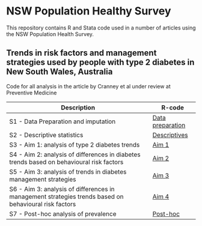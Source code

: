 # NSW Population Healthy Survey

This repository contains R and Stata code used in a number of articles using the NSW Population Health Survey.

## Trends in risk factors and management strategies used by people with type 2 diabetes in New South Wales, Australia
Code for all analysis in the article by Cranney et al under review at Preventive Medicine

| Description | R-code |
| --- | --- |
| S1 - Data Preparation and imputation | [Data preparation](Code/2021a/S1_Diabetes_analysis_Data_Preparation.do) |
| S2 - Descriptive statistics | [Descriptives](Code/2021a/S2_Diabetes_analysis_Descriptives.do) |
| S3 - Aim 1: analysis of type 2 diabetes trends | [Aim 1](Code/2021a/S3_Diabetes_analysis_Aim_1.do) |
| S4 - Aim 2: analysis of differences in diabetes trends based on behavioural risk factors | [Aim 2](Code/2021a/S4_Diabetes_analysis_Aim_2.do) |
| S5 - Aim 3: analysis of trends in diabetes management strategies | [Aim 3](Code/2021a/S5_Diabetes_analysis_Aim_3.do) |
| S6 - Aim 3: analysis of differences in management strategies trends based on behavioural risk factors | [Aim 4](Code/2021a/S6_Diabetes_analysis_Aim_4.do) |
| S7 - Post-hoc analysis of prevalence | [Post-hoc](Code/2021a/S7_Diabetes_analysis_Post-hoc_prevalence.do) |
